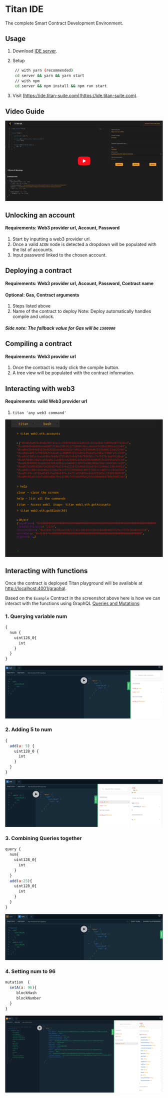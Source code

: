 # Titan IDE

The complete Smart Contract Development Environment.

## Usage

1. Download [IDE server](https://github.com/titan-suite/ide/releases).

2. Setup

   ```sh
    // with yarn (recommended)
    cd server && yarn && yarn start
    // with npm
    cd server && npm install && npm run start
   ```

3. Visit [https://ide.titan-suite.com](https://ide.titan-suite.com).

## Video Guide

[![Titan IDE](images/video_screenshot.png)](https://www.youtube.com/watch?v=dqfeFvpOUMA 'Titan IDE')

## Unlocking an account

#### Requirements: Web3 provider url, Account, Password

1. Start by inputting a web3 provider url.
2. Once a valid `AION` node is detected a dropdown will be populated with the list of accounts.
3. Input password linked to the chosen account.

## Deploying a contract

#### Requirements: Web3 provider url, Account, Password, Contract name

#### Optional: Gas, Contract arguments

1. Steps listed above
2. Name of the contract to deploy
   Note: Deploy automatically handles compile and unlock.

##### Side note: The fallback value for Gas will be `1500000`

## Compiling a contract

#### Requirements: Web3 provider url

1. Once the contract is ready click the compile button.
2. A tree view will be populated with the contract information.

## Interacting with web3

#### Requirements: valid Web3 provider url

1. `titan 'any web3 command'`

![Bash](images/bash.png)

## Interacting with functions

Once the contract is deployed Titan playground will be available at [http://localhost:4001/graphql](http://localhost:4001/graphql).

Based on the `Example` Contract in the screenshot above here is how we can interact with the functions using GraphQL [Queries and Mutations](https://graphql.org/learn/queries/):

### 1. Querying variable num

```javascript
{
  num {
    uint128_0{
      int
    }
  }
}
```

![Num](images/num.png)

### 2. Adding 5 to num

```javascript
{
  add(a: 5) {
    uint128_0 {
      int
    }
  }
}
```

![Add](images/add.png)

### 3. Combining Queries together

```javascript
query {
  num{
    uint128_0{
      int
    }
  }
  add(a:25){
    uint128_0{
      int
    }
  }
}
```

![Combined](images/combined.png)

### 4. Setting num to 96

```javascript
mutation  {
  setA(a: 96){
     blockHash
     blockNumber
  }
}
```

![Set](images/setA.png)
